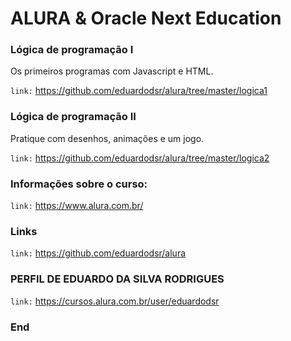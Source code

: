 # ALURA & Oracle Next Education

### Lógica de programação I 
Os primeiros programas com Javascript e HTML.

``` link: ```  https://github.com/eduardodsr/alura/tree/master/logica1

### Lógica de programação II
Pratique com desenhos, animações e um jogo.

``` link: ```  https://github.com/eduardodsr/alura/tree/master/logica2

### Informações sobre o curso:

``` link: ```  https://www.alura.com.br/

### Links

``` link: ```  <https://github.com/eduardodsr/alura>

### PERFIL DE EDUARDO DA SILVA RODRIGUES

``` link: ```  https://cursos.alura.com.br/user/eduardodsr

### End
